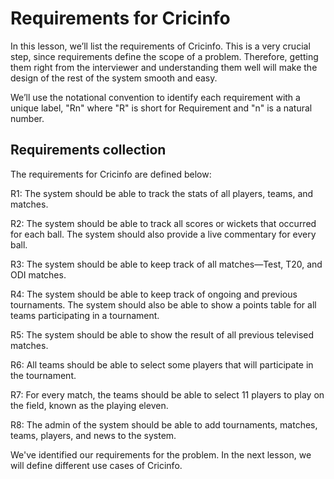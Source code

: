 # Requirements for Cricinfo
In this lesson, we’ll list the requirements of Cricinfo. This is a very crucial step, since requirements define the scope of a problem. Therefore, getting them right from the interviewer and understanding them well will make the design of the rest of the system smooth and easy.

We’ll use the notational convention to identify each requirement with a unique label, "Rn" where "R" is short for Requirement and "n" is a natural number.

## Requirements collection
The requirements for Cricinfo are defined below:

R1: The system should be able to track the stats of all players, teams, and matches.

R2: The system should be able to track all scores or wickets that occurred for each ball. The system should also provide a live commentary for every ball.

R3: The system should be able to keep track of all matches—Test, T20, and ODI matches.

R4: The system should be able to keep track of ongoing and previous tournaments. The system should also be able to show a points table for all teams participating in a tournament.

R5: The system should be able to show the result of all previous televised matches.

R6: All teams should be able to select some players that will participate in the tournament.

R7: For every match, the teams should be able to select 11 players to play on the field, known as the playing eleven.

R8: The admin of the system should be able to add tournaments, matches, teams, players, and news to the system.

We've identified our requirements for the problem. In the next lesson, we will define different use cases of Cricinfo.
